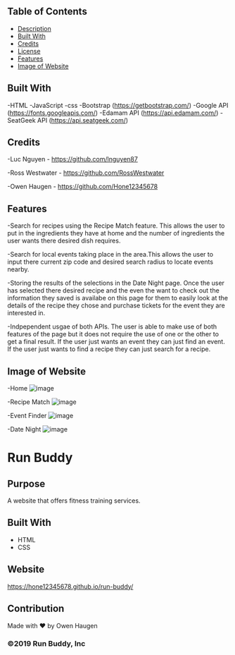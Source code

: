 ## Table of Contents

- [Description](#description)
- [Built With](#built-with)
- [Credits](#credits)
- [License](#license)
- [Features](#features)
- [Image of Website](#image-of-website)


## Built With

-HTML
-JavaScript
-css
-Bootstrap (https://getbootstrap.com/)
-Google API (https://fonts.googleapis.com/)
-Edamam API (https://api.edamam.com/)
-SeatGeek API (https://api.seatgeek.com/)


## Credits

-Luc Nguyen - https://github.com/lnguyen87

-Ross Westwater - https://github.com/RossWestwater

-Owen Haugen - https://github.com/Hone12345678


## Features
-Search for recipes using the Recipe Match feature. This allows the user to put in the ingredients they have at home and the number of ingredients the user wants there desired dish requires.

-Search for local events taking place in the area.This allows the user to input there current zip code and desired search radius to locate events nearby.

-Storing the results of the selections in the Date Night page. Once the user has selected there desired recipe and the even the want to check out the information they saved is availabe on this page for them to easily look at the details of the recipe they chose and purchase tickets for the event they are interested in.

-Indpependent usgae of both APIs. The user is able to make use of both features of the page but it does not require the use of one or the other to get a final result. If the user just wants an event they can just find an event. If the user just wants to find a recipe they can just search for a recipe.


## Image of Website

-Home
![image](https://user-images.githubusercontent.com/46331608/145509288-3a78cbc0-3ceb-4987-afe6-1384b5901448.png)

-Recipe Match
![image](https://user-images.githubusercontent.com/46331608/145509580-a39a6dfa-8859-449b-b59c-6d59a4ffc650.png)

-Event Finder
![image](https://user-images.githubusercontent.com/46331608/145509810-7e6fb644-8ed3-410b-a710-43d4d23dc550.png)

-Date Night
![image](https://user-images.githubusercontent.com/46331608/145510088-932154f5-de2f-4053-a43b-4d739e980874.png)




# Run Buddy

## Purpose
A website that offers fitness training services.

## Built With
* HTML
* CSS

## Website
https://hone12345678.github.io/run-buddy/

## Contribution
Made with ❤️ by Owen Haugen

### ©️2019 Run Buddy, Inc 
